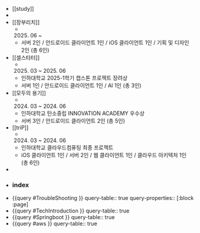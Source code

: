 - [[study]]
-
- [[장부리치]]
	- 2025. 06 ~
	- 서버 2인 / 안드로이드 클라이언트 1인 / iOS 클라이언트 1인 / 기획 및 디자인 2인 (총 6인)
- [[셀스타터]]
	- 2025. 03 ~ 2025. 06
	- 인하대학교 2025-1학기 캡스톤 프로젝트 장려상
	- 서버 1인 / 안드로이드 클라이언트 1인 / AI 1인 (총 3인)
- [[모두의 용기]]
	- 2024. 03 ~ 2024. 06
	- 인하대학교 탄소중립 INNOVATION ACADEMY 우수상
	- 서버 3인 / 안드로이드 클라이언트 2인 (총 5인)
- [[triP]]
	- 2024. 03 ~ 2024. 06
	- 인하대학교 클라우드컴퓨팅 최종 프로젝트
	- iOS 클라이언트 1인 / 서버 2인 / 웹 클라이언트 1인 / 클라우드 아키텍처 1인 (총 6인)
-
- ### index
- {{query #TroubleShooting }}
  query-table:: true
  query-properties:: [:block :page]
- {{query #TechIntroduction }}
  query-table:: true
- {{query #Springboot }}
  query-table:: true
- {{query #aws }}
  query-table:: true